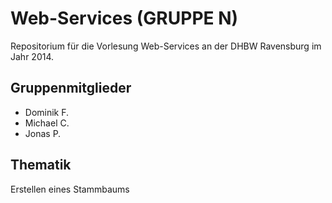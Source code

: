 Web-Services (GRUPPE N)
==========================
Repositorium für die Vorlesung Web-Services an der DHBW Ravensburg im Jahr 2014.

Gruppenmitglieder
-----------------
* Dominik F.
* Michael C.
* Jonas P.

Thematik
--------
Erstellen eines Stammbaums
